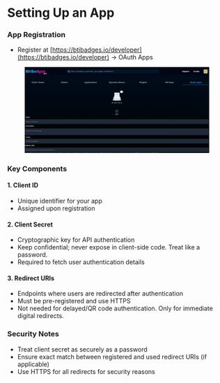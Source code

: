 # Setting Up an App

### App Registration

* Register at [https://btibadges.io/developer](https://btibadges.io/developer) -> OAuth Apps

<figure><img src="../../.gitbook/assets/image.png" alt=""><figcaption></figcaption></figure>

### Key Components

#### 1. Client ID

* Unique identifier for your app
* Assigned upon registration

#### 2. Client Secret

* Cryptographic key for API authentication
* Keep confidential; never expose in client-side code. Treat like a password.
* Required to fetch user authentication details

#### 3. Redirect URIs

* Endpoints where users are redirected after authentication
* Must be pre-registered and use HTTPS
* Not needed for delayed/QR code authentication. Only for immediate digital redirects.

### Security Notes

* Treat client secret as securely as a password
* Ensure exact match between registered and used redirect URIs (if applicable)
* Use HTTPS for all redirects for security reasons
